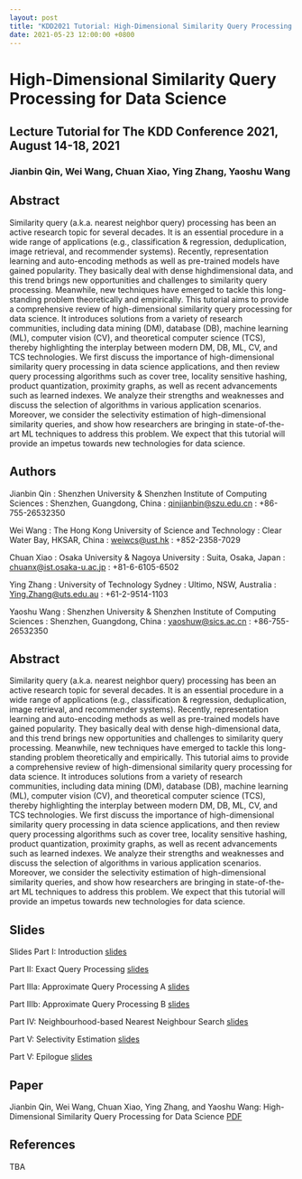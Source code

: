 ```yaml
---
layout: post
title: "KDD2021 Tutorial: High-Dimensional Similarity Query Processing for Data Science"
date: 2021-05-23 12:00:00 +0800
---
```


<style>
    dl>dt {
        font-size: 1.25em;
        font-weight: bold;
    }
    dl>dt:not(:first-child){
        margin-top: .5em;
    }
</style>

# High-Dimensional Similarity Query Processing for Data Science

## Lecture Tutorial for The KDD Conference 2021, August 14-18, 2021

### Jianbin Qin, Wei Wang, Chuan Xiao, Ying Zhang, Yaoshu Wang

## Abstract 

Similarity query (a.k.a. nearest neighbor query) processing has been an active research topic for several decades. It is an essential procedure in a wide range of applications (e.g., classification & regression, deduplication, image retrieval, and recommender systems). Recently, representation learning and auto-encoding methods as well as pre-trained models have gained popularity. They basically deal with dense highdimensional data, and this trend brings new opportunities and challenges to similarity query processing. Meanwhile, new techniques have emerged to tackle this long-standing problem theoretically and empirically. This tutorial aims to provide a comprehensive review of high-dimensional similarity query processing for data science. It introduces solutions from a variety of research communities, including data mining (DM), database (DB), machine learning (ML), computer vision (CV), and theoretical computer science (TCS), thereby highlighting the interplay between modern DM, DB, ML, CV, and TCS technologies. We first discuss the importance of high-dimensional similarity query processing in data science applications, and then review query processing algorithms such as cover tree, locality sensitive hashing, product quantization, proximity graphs, as well as recent advancements such as learned indexes. We analyze their strengths and weaknesses and discuss the selection of algorithms in various application scenarios. Moreover, we consider the selectivity estimation of high-dimensional similarity queries, and show how researchers are bringing in state-of-the-art ML techniques to address this problem. We expect that this tutorial will provide an impetus towards new technologies for data science.



## Authors

Jianbin Qin
: Shenzhen University & Shenzhen Institute of Computing Sciences
: Shenzhen, Guangdong, China
: qinjianbin@szu.edu.cn
: +86-755-26532350

Wei Wang
: The Hong Kong University of Science and Technology
: Clear Water Bay, HKSAR, China
: weiwcs@ust.hk
: +852-2358-7029

Chuan Xiao
: Osaka University & Nagoya University
: Suita, Osaka, Japan
: chuanx@ist.osaka-u.ac.jp
: +81-6-6105-6502

Ying Zhang
: University of Technology Sydney
: Ultimo, NSW, Australia
: Ying.Zhang@uts.edu.au
: +61-2-9514-1103

Yaoshu Wang
: Shenzhen University & Shenzhen Institute of Computing Sciences
: Shenzhen, Guangdong, China
: yaoshuw@sics.ac.cn
: +86-755-26532350

## Abstract

Similarity query (a.k.a. nearest neighbor query) processing
has been an active research topic for several decades. It is an
essential procedure in a wide range of applications (e.g., 
classification & regression, deduplication, image retrieval, and
recommender systems). Recently, representation learning
and auto-encoding methods as well as pre-trained models
have gained popularity. They basically deal with dense 
high-dimensional data, and this trend brings new opportunities
and challenges to similarity query processing. Meanwhile,
new techniques have emerged to tackle this long-standing
problem theoretically and empirically.
This tutorial aims to provide a comprehensive review of
high-dimensional similarity query processing for data science. 
It introduces solutions from a variety of research communities, 
including data mining (DM), database (DB), machine learning (ML), 
computer vision (CV), and theoretical
computer science (TCS), thereby highlighting the interplay
between modern DM, DB, ML, CV, and TCS technologies. We
first discuss the importance of high-dimensional similarity
query processing in data science applications, and then review 
query processing algorithms such as cover tree, locality
sensitive hashing, product quantization, proximity graphs,
as well as recent advancements such as learned indexes. We
analyze their strengths and weaknesses and discuss the selection 
of algorithms in various application scenarios. Moreover,
we consider the selectivity estimation of high-dimensional
similarity queries, and show how researchers are bringing
in state-of-the-art ML techniques to address this problem.
We expect that this tutorial will provide an impetus towards
new technologies for data science.

## Slides

Slides
Part I: Introduction [slides](/assets/KDD21-tutorial-1-intro-wang.pdf)

Part II: Exact Query Processing [slides](/assets/KDD21-tutorial-2-exact-qin.pdf)

Part IIIa: Approximate Query Processing A [slides](/assets/KDD21-tutorial-3a-ANN-wang.pdf)

Part IIIb: Approximate Query Processing B [slides](/assets/KDD21-tutorial-3b-ANN-wang.pdf)

Part IV: Neighbourhood-based Nearest Neighbour Search [slides](/assets/KDD21-tutorial-4-knn-graph-zhang.pdf)

Part V: Selectivity Estimation [slides](/assets/KDD21-tutorial-5-selectivity-xiao.pdf)

Part V: Epilogue [slides](/assets/KDD21-tutorial-6-epilogue-wang.pdf)


## Paper

Jianbin Qin, Wei Wang, Chuan Xiao, Ying Zhang, and Yaoshu Wang: High-Dimensional Similarity Query Processing for Data Science [PDF](/assets/KDD_2021_Tutorial.pdf)



## References
TBA




